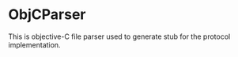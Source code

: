 ObjCParser
==========

This is objective-C file parser used to generate stub for the protocol implementation.
